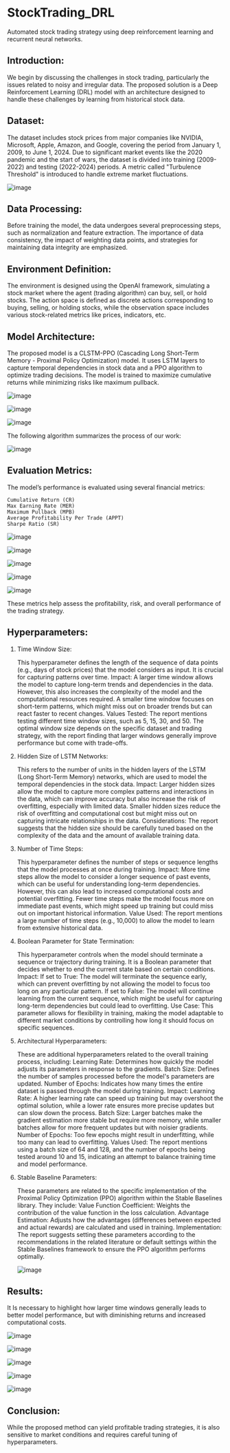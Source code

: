 # StockTrading_DRL
Automated stock trading strategy using deep reinforcement learning and recurrent neural networks.
## Introduction:
We begin by discussing the challenges in stock trading, particularly the issues related to noisy and irregular data. The proposed solution is a Deep Reinforcement Learning (DRL) model with an architecture designed to handle these challenges by learning from historical stock data.
## Dataset:
The dataset includes stock prices from major companies like NVIDIA, Microsoft, Apple, Amazon, and Google, covering the period from January 1, 2009, to June 1, 2024. Due to significant market events like the 2020 pandemic and the start of wars, the dataset is divided into training (2009-2022) and testing (2022-2024) periods. A metric called "Turbulence Threshold" is introduced to handle extreme market fluctuations.

![image](https://github.com/user-attachments/assets/171e2bca-7481-413b-b0c9-b18e35907f5e)

## Data Processing:
Before training the model, the data undergoes several preprocessing steps, such as normalization and feature extraction. The importance of data consistency, the impact of weighting data points, and strategies for maintaining data integrity are emphasized.
## Environment Definition:
The environment is designed using the OpenAI framework, simulating a stock market where the agent (trading algorithm) can buy, sell, or hold stocks. The action space is defined as discrete actions corresponding to buying, selling, or holding stocks, while the observation space includes various stock-related metrics like prices, indicators, etc.
## Model Architecture:
The proposed model is a CLSTM-PPO (Cascading Long Short-Term Memory - Proximal Policy Optimization) model. It uses LSTM layers to capture temporal dependencies in stock data and a PPO algorithm to optimize trading decisions. The model is trained to maximize cumulative returns while minimizing risks like maximum pullback.

![image](https://github.com/user-attachments/assets/3779b6d7-b0d8-4762-819d-d88ca07030b7)

![image](https://github.com/user-attachments/assets/ea280a11-41d6-415a-a631-cc9d20d8257c)

![image](https://github.com/user-attachments/assets/ef5cc95a-cafa-4ca5-9b0f-128421a0e9e7)

The following algorithm summarizes the process of our work:

![image](https://github.com/user-attachments/assets/9c327872-132a-4f25-beb1-9daecd32c0ea)


## Evaluation Metrics:
The model’s performance is evaluated using several financial metrics:

    Cumulative Return (CR)
    Max Earning Rate (MER)
    Maximum Pullback (MPB)
    Average Profitability Per Trade (APPT)
    Sharpe Ratio (SR)

![image](https://github.com/user-attachments/assets/c4e6551c-d75c-409d-b2d8-5af1c2c51e76)

![image](https://github.com/user-attachments/assets/69e0ec3b-3245-447c-a3fe-c004d437cf57)

![image](https://github.com/user-attachments/assets/a93cb337-4c42-4e24-92a6-8d0a466b20d6)

![image](https://github.com/user-attachments/assets/c5f1ab46-cde9-4792-9c2a-1f2976074a75)

![image](https://github.com/user-attachments/assets/ebc7cd26-e919-43e6-8b42-639fd495e934)


These metrics help assess the profitability, risk, and overall performance of the trading strategy.
## Hyperparameters:
1. Time Window Size:

    This hyperparameter defines the length of the sequence of data points (e.g., days of stock prices) that the model considers as input. It is crucial for capturing patterns over time.
    Impact:
        A larger time window allows the model to capture long-term trends and dependencies in the data. However, this also increases the complexity of the model and the computational resources required.
        A smaller time window focuses on short-term patterns, which might miss out on broader trends but can react faster to recent changes.
    Values Tested: The report mentions testing different time window sizes, such as 5, 15, 30, and 50. The optimal window size depends on the specific dataset and trading strategy, with the report finding that larger windows generally improve performance but come with trade-offs.

2. Hidden Size of LSTM Networks:

    This refers to the number of units in the hidden layers of the LSTM (Long Short-Term Memory) networks, which are used to model the temporal dependencies in the stock data.
    Impact:
        Larger hidden sizes allow the model to capture more complex patterns and interactions in the data, which can improve accuracy but also increase the risk of overfitting, especially with limited data.
        Smaller hidden sizes reduce the risk of overfitting and computational cost but might miss out on capturing intricate relationships in the data.
    Considerations: The report suggests that the hidden size should be carefully tuned based on the complexity of the data and the amount of available training data.

3. Number of Time Steps:

    This hyperparameter defines the number of steps or sequence lengths that the model processes at once during training.
    Impact:
        More time steps allow the model to consider a longer sequence of past events, which can be useful for understanding long-term dependencies. However, this can also lead to increased computational costs and potential overfitting.
        Fewer time steps make the model focus more on immediate past events, which might speed up training but could miss out on important historical information.
    Value Used: The report mentions a large number of time steps (e.g., 10,000) to allow the model to learn from extensive historical data.

4. Boolean Parameter for State Termination:

    This hyperparameter controls when the model should terminate a sequence or trajectory during training. It is a Boolean parameter that decides whether to end the current state based on certain conditions.
    Impact:
        If set to True: The model will terminate the sequence early, which can prevent overfitting by not allowing the model to focus too long on any particular pattern.
        If set to False: The model will continue learning from the current sequence, which might be useful for capturing long-term dependencies but could lead to overfitting.
    Use Case: This parameter allows for flexibility in training, making the model adaptable to different market conditions by controlling how long it should focus on specific sequences.

5. Architectural Hyperparameters:

    These are additional hyperparameters related to the overall training process, including:
        Learning Rate: Determines how quickly the model adjusts its parameters in response to the gradients.
        Batch Size: Defines the number of samples processed before the model's parameters are updated.
        Number of Epochs: Indicates how many times the entire dataset is passed through the model during training.
    Impact:
        Learning Rate: A higher learning rate can speed up training but may overshoot the optimal solution, while a lower rate ensures more precise updates but can slow down the process.
        Batch Size: Larger batches make the gradient estimation more stable but require more memory, while smaller batches allow for more frequent updates but with noisier gradients.
        Number of Epochs: Too few epochs might result in underfitting, while too many can lead to overfitting.
    Values Used: The report mentions using a batch size of 64 and 128, and the number of epochs being tested around 10 and 15, indicating an attempt to balance training time and model performance.

6. Stable Baseline Parameters:

   These parameters are related to the specific implementation of the Proximal Policy Optimization (PPO) algorithm within the Stable Baselines library. They include:
        Value Function Coefficient: Weights the contribution of the value function in the loss calculation.
        Advantage Estimation: Adjusts how the advantages (differences between expected and actual rewards) are calculated and used in training.
    Implementation: The report suggests setting these parameters according to the recommendations in the related literature or default settings within the Stable Baselines framework to ensure the PPO algorithm performs optimally.

    ![image](https://github.com/user-attachments/assets/0eaa416d-accd-4537-a1b1-9ddde14f7723)

## Results:
It Is necessary to highlight how larger time windows generally leads to better model performance, but with diminishing returns and increased computational costs.

![image](https://github.com/user-attachments/assets/6ebc4c26-94c3-47ac-b880-69bf16f5d6c0)

![image](https://github.com/user-attachments/assets/a46ad482-5b82-42d7-a327-da11200adbf0)

![image](https://github.com/user-attachments/assets/e1d6d4d6-a0c7-4142-96da-ee62baec7149)

![image](https://github.com/user-attachments/assets/dd8c5a06-3eaf-4060-8ff6-f2f00be23464)

![image](https://github.com/user-attachments/assets/4d04fe87-3073-4279-9315-09d97d8bc085)


## Conclusion:
While the proposed method can yield profitable trading strategies, it is also sensitive to market conditions and requires careful tuning of hyperparameters.
